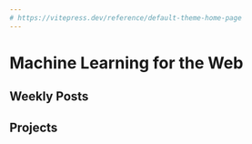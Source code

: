 ```yaml
---
# https://vitepress.dev/reference/default-theme-home-page
---
```


# Machine Learning for the Web

## Weekly Posts

## Projects
